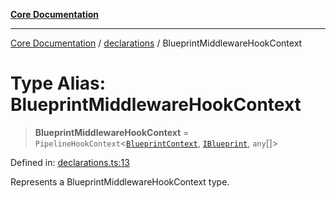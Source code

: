 [**Core Documentation**](../../README.md)

***

[Core Documentation](../../README.md) / [declarations](../README.md) / BlueprintMiddlewareHookContext

# Type Alias: BlueprintMiddlewareHookContext

> **BlueprintMiddlewareHookContext** = `PipelineHookContext`\<[`BlueprintContext`](../interfaces/BlueprintContext.md), [`IBlueprint`](IBlueprint.md), `any`[]\>

Defined in: [declarations.ts:13](https://github.com/stonemjs/core/blob/b1f29857c7f1e529739f22d486494bed3b22d2c6/src/declarations.ts#L13)

Represents a BlueprintMiddlewareHookContext type.
